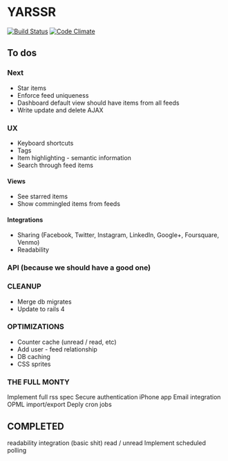 # YARSSR

[![Build Status](https://travis-ci.org/danielsuo/rss.png)](https://travis-ci.org/danielsuo/rss)
[![Code Climate](https://codeclimate.com/github/danielsuo/rss.png)](https://codeclimate.com/github/danielsuo/rss)

## To dos

### Next
- Star items
- Enforce feed uniqueness
- Dashboard default view should have items from all feeds
- Write update and delete AJAX

### UX
- Keyboard shortcuts
- Tags
- Item highlighting - semantic information
- Search through feed items

#### Views
- See starred items
- Show commingled items from feeds

#### Integrations
- Sharing (Facebook, Twitter, Instagram, LinkedIn, Google+, Foursquare, Venmo)
- Readability

### API (because we should have a good one)

### CLEANUP
- Merge db migrates
- Update to rails 4

### OPTIMIZATIONS
- Counter cache (unread / read, etc)
- Add user - feed relationship
- DB caching
- CSS sprites

### THE FULL MONTY
Implement full rss spec
Secure authentication
iPhone app
Email integration
OPML import/export
Deply cron jobs

## COMPLETED
readability integration (basic shit)
read / unread
Implement scheduled polling
